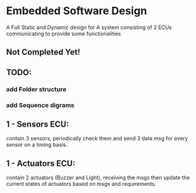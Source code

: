 # Embedded Software Design


A Full Static and Dynamic design for A system consisting of 2 ECUs communicating to provide some functionalities

## Not Completed Yet! 


## TODO: 


### add Folder structure


### add Sequence digrams


## 1 - Sensors ECU:

contain 3 sensors, periodically check them and send 3 data msg for every sensor on a timing basis.


## 1 - Actuators ECU:

contain 2 actuators (Buzzer and Light), receiving the msgs then update the current states of actuators based on msgs and requirements.
